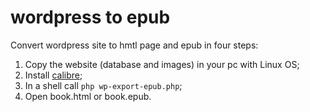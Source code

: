 # wordpress to epub
Convert wordpress site to hmtl page and epub in four steps:
1) Copy the website (database and images) in your pc with Linux OS;
2) Install [calibre](https://calibre-ebook.com/);
3) In a shell call `php wp-export-epub.php`;
4) Open book.html or book.epub.
